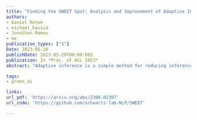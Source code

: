 ```yaml
---
title: "Finding the SWEET Spot: Analysis and Improvement of Adaptive Inference in Low Resource Settings"
authors:
- Daniel Rotem
- michael_hassid
- Jonathan Mamou
- me
publication_types: ["1"]
Date: 2023-05-20
publishDate: 2023-05-20T00:00:00Z
publication: In *Proc. of ACL 2023*
abstract: "Adaptive inference is a simple method for reducing inference costs. The method works by maintaining multiple classifiers of different capacities, and allocating resources to each test instance according to its difficulty. In this work, we compare the two main approaches for adaptive inference, Early-Exit and Multi-Model, when training data is limited. First, we observe that for models with the same architecture and size, individual Multi-Model classifiers outperform their Early-Exit counterparts by an average of 2.3%. We show that this gap is caused by Early-Exit classifiers sharing model parameters during training, resulting in conflicting gradient updates of model weights. We find that despite this gap, Early-Exit still provides a better speed-accuracy trade-off due to the overhead of the Multi-Model approach. To address these issues, we propose SWEET (Separating Weights for Early-Exit Transformers) an Early-Exit fine-tuning method that assigns each classifier its own set of unique model weights, not updated by other classifiers. We compare SWEET's speed-accuracy curve to standard Early-Exit and Multi-Model baselines and find that it outperforms both methods at fast speeds while maintaining comparable scores to Early-Exit at slow speeds. Moreover, SWEET individual classifiers outperform Early-Exit ones by 1.1% on average. SWEET enjoys the benefits of both methods, paving the way for further reduction of inference costs in NLP."

tags:
- green_ai

links:
url_pdf: 'https://arxiv.org/abs/2306.02307'
url_code: 'https://github.com/schwartz-lab-NLP/SWEET'

---
```

